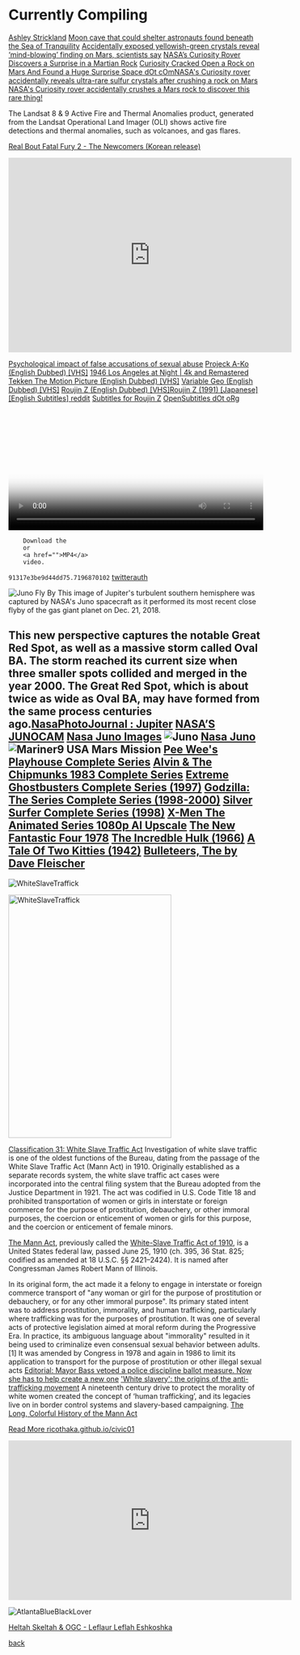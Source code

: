 
# Currently Compiling

[Ashley Strickland](https://www.cnn.com/profiles/ashley-strickland-profile) [Moon cave that could shelter astronauts found beneath the Sea of Tranquility](https://www.cnn.com/2024/07/20/science/moon-cave-science-newsletter-wt/index.html) [Accidentally exposed yellowish-green crystals reveal ‘mind-blowing’ finding on Mars, scientists say](https://www.cnn.com/2024/07/20/science/nasa-curiosity-rover-mars-sulfur-rocks/index.html) [NASA’s Curiosity Rover Discovers a Surprise in a Martian Rock](https://www.jpl.nasa.gov/news/nasas-curiosity-rover-discovers-a-surprise-in-a-martian-rock) [Curiosity Cracked Open a Rock on Mars And Found a Huge Surprise Space dOt cOm](https://www.sciencealert.com/curiosity-cracked-open-a-rock-on-mars-and-found-a-huge-surprise)[NASA's Curiosity rover accidentally reveals ultra-rare sulfur crystals after crushing a rock on Mars](https://www.livescience.com/space/mars/nasas-curiosity-rover-accidentally-reveals-ultra-rare-sulfur-crystals-after-crushing-a-rock-on-mars) [NASA's Curiosity rover accidentally crushes a Mars rock to discover this rare thing!](https://timesofindia.indiatimes.com/etimes/trending/nasas-curiosity-rover-accidentally-crushes-a-mars-rock-to-discover-this-rare-thing/articleshow/111888014.cms)

The Landsat 8 & 9 Active Fire and Thermal Anomalies product, generated from the Landsat Operational Land Imager (OLI) shows active fire detections and thermal anomalies, such as volcanoes, and gas flares.

[Real Bout Fatal Fury 2 - The Newcomers (Korean release)](https://www.retrogames.cc/arcade-games/real-bout-fatal-fury-2-the-newcomers-korean-release.html)
<iframe src="https://archive.org/embed/arcade_svc" width="560" height="384" frameborder="0" webkitallowfullscreen="true" mozallowfullscreen="true" allowfullscreen></iframe>




[Psychological impact of false accusations of sexual abuse](https://youtu.be/scSQc9iauuw?si=1ZyjOYql9RLrm8cX) [Projeck A-Ko (English Dubbed) [VHS]](https://www.youtube.com/watch?v=JNSXBh0Gtv4)
[1946 Los Angeles at Night | 4k and Remastered](https://www.youtube.com/watch?v=_x-0XH4A-PE) [Tekken The Motion Picture (English Dubbed) [VHS]](https://www.youtube.com/watch?v=AZb6KbZ6VJ4) [Variable Geo (English Dubbed) [VHS]](https://www.youtube.com/watch?v=B4vpSjd-XPU) [Roujin Z (English Dubbed) [VHS]](https://www.youtube.com/watch?v=itg4zKaUMgY)[Roujin Z (1991) [Japanese] [English Subtitles] reddit](https://www.reddit.com/r/fullforeignmovies/comments/tjo6os/roujin_z_1991_japanese_english_subtitles/) [Subtitles for Roujin Z](https://subf2m.co/subtitles/roujin-z/english) [OpenSubtitles dOt oRg](https://www.opensubtitles.org/en/search/sublanguageid-all/idmovie-11272)
<video controls width="100%" height="auto" poster="https://archive.org/download/roujin.-z.-1991.1080p.-blu-ray.x-264-skazhutin/roujin.-z.-1991.1080p.-blu-ray.x-264-skazhutin.thumbs/Roujin.Z.1991.1080p.BluRay.x264-Skazhutin_000075.jpg">

<source src="https://archive.org/download/roujin-z-1991_202401/Roujin.Z.1991.JAPANESE-VXT.mp4" type="video/mp4" />    
<source src="https://archive.org/download/roujin-z-1991_202401/Roujin.Z.1991.JAPANESE-VXT.mp4" type="video/mp4" />
      
        Download the
        or
        <a href="">MP4</a>
        video.
</video>


<object data="https://murray-lab.caltech.edu/CTX/V01/SceneView/MurrayLabCTXmosaic.html" width="100%" height=400px >
    </object>

`91317e3be9d44dd75.7196870102` [twitterauth](#)

![Juno Fly By](https://photojournal.jpl.nasa.gov/jpegMod/PIA22942_modest.jpg)
This image of Jupiter's turbulent southern hemisphere was captured by NASA's Juno spacecraft as it performed its most recent close flyby of the gas giant planet on Dec. 21, 2018.

This new perspective captures the notable Great Red Spot, as well as a massive storm called Oval BA. The storm reached its current size when three smaller spots collided and merged in the year 2000. The Great Red Spot, which is about twice as wide as Oval BA, may have formed from the same process centuries ago.[NasaPhotoJournal : Jupiter](https://photojournal.jpl.nasa.gov/catalog/PIA22942)
[NASA’S JUNOCAM](https://www.missionjuno.swri.edu/junocam/) [Nasa Juno Images](https://photojournal.jpl.nasa.gov/mission/Juno)
![Juno](https://d2pn8kiwq2w21t.cloudfront.net/images/22-mission-current-Juno.height-700.png) [Nasa Juno](https://www.jpl.nasa.gov/missions/juno)
![Mariner9 USA Mars Mission](https://pbs.twimg.com/media/GSPYFqgaEAABUGs?format=jpg&name=4096x4096)
[Pee Wee's Playhouse Complete Series](https://archive.org/download/peewee-playhouse) [Alvin & The Chipmunks 1983 Complete Series](https://archive.org/download/1983-alvin-and-the-chipmunks-complete) [Extreme Ghostbusters Complete Series (1997)](https://archive.org/details/extreme-ghostbusters-complete-series-1997) [Godzilla: The Series Complete Series (1998-2000)](https://archive.org/details/godzilla-the-series-complete-series-1998-2000) [Silver Surfer Complete Series (1998)](https://archive.org/details/silver-surfer-1998-complete-series) [X-Men The Animated Series 1080p AI Upscale](https://archive.org/details/x-men-the-animated-series-1080p-ai-upscale_202204) [The New Fantastic Four 1978](https://archive.org/details/the-new-fantastic-four-1978-complete-series) [The Incredble Hulk (1966)](https://archive.org/details/the-incredble-hulk-1966-complete-series-english) [A Tale Of Two Kitties (1942)](https://archive.org/details/ATaleOfTwoKitties1942) [Bulleteers, The by Dave Fleischer](https://archive.org/details/bulleteers)
---
![WhiteSlaveTraffick](https://sexualtracking.weebly.com/uploads/5/2/7/4/52741633/9657864.jpg)

<img src="https://sexualtracking.weebly.com/uploads/5/2/7/4/52741633/9657864.jpg" alt="WhiteSlaveTraffick" width="322" height="480" />

[Classification 31: White Slave Traffic Act](https://www.archives.gov/research/investigations/fbi/classifications/031-white-slave-traffic.html) Investigation of white slave traffic is one of the oldest functions of the Bureau, dating from the passage of the White Slave Traffic Act (Mann Act) in 1910. Originally established as a separate records system, the white slave traffic act cases were incorporated into the central filing system that the Bureau adopted from the Justice Department in 1921. The act was codified in U.S. Code Title 18 and prohibited transportation of women or girls in interstate or foreign commerce for the purpose of prostitution, debauchery, or other immoral purposes, the coercion or enticement of women or girls for this purpose, and the coercion or enticement of female minors.


[The Mann Act](https://en.wikipedia.org/wiki/Mann_Act), previously called the [White-Slave Traffic Act of 1910](https://www.politico.com/story/2018/06/25/this-day-in-politics-june-25-1910-663071), is a United States federal law, passed June 25, 1910 (ch. 395, 36 Stat. 825; codified as amended at 18 U.S.C. §§ 2421–2424). It is named after Congressman James Robert Mann of Illinois.



In its original form, the act made it a felony to engage in interstate or foreign commerce transport of "any woman or girl for the purpose of prostitution or debauchery, or for any other immoral purpose". Its primary stated intent was to address prostitution, immorality, and human trafficking, particularly where trafficking was for the purposes of prostitution. It was one of several acts of protective legislation aimed at moral reform during the Progressive Era. In practice, its ambiguous language about "immorality" resulted in it being used to criminalize even consensual sexual behavior between adults.[1] It was amended by Congress in 1978 and again in 1986 to limit its application to transport for the purpose of prostitution or other illegal sexual acts [Editorial: Mayor Bass vetoed a police discipline ballot measure. Now she has to help create a new one](https://www.latimes.com/opinion/story/2024-07-17/editorial-mayor-bass-vetoed-police-discipline-ballot-measure-now-what) ['White slavery': the origins of the anti-trafficking movement](https://www.opendemocracy.net/en/beyond-trafficking-and-slavery/white-slavery-origins-of-anti-trafficking-movement/) A nineteenth century drive to protect the morality of white women created the concept of ‘human trafficking’, and its legacies live on in border control systems and slavery-based campaigning. [The Long, Colorful History of the Mann Act](https://www.npr.org/2008/03/11/88104308/the-long-colorful-history-of-the-mann-act)


[Read More ricothaka.github.io/civic01](https://ricothaka.github.io/civic01)

<iframe width="560" height="315" src="https://www.youtube.com/embed/1rhpoEzu59c?si=jFwCu7FGUhi-Ffu_" title="YouTube video player" frameborder="0" allow="accelerometer; autoplay; clipboard-write; encrypted-media; gyroscope; picture-in-picture; web-share" referrerpolicy="strict-origin-when-cross-origin" allowfullscreen></iframe>

![AtlantaBlueBlackLover](https://pbs.twimg.com/media/GO8M0YubEAEvGyt?format=jpg&name=medium)



[Heltah Skeltah & OGC - Leflaur Leflah Eshkoshka](https://www.youtube.com/watch?v=i4sW3jJuVDg) 



    











[back](./)
